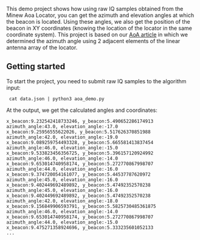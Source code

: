This demo project shows how using raw IQ samples obtained from the Minew Aoa Locator, you can get the azimuth and elevation angles at which the beacon is located. Using these angles, we also get the position of the beacon in XY coordinates (knowing the location of the locator in the same coordinate system). This project is based on our [AoA article](https://navigine.com/blog/using-angle-of-arrival-for-direction-finding-with-bluetooth/) in which we determined the azimuth angle using 2 adjacent elements of the linear antenna array of the locator.

## Getting started

To start the project, you need to submit raw IQ samples to the algorithm input:

```
 cat data.json | python3 aoa_demo.py 
```

At the output, we get the calculated angles and coordinates:

```
x_beacon:9.232542418733246, y_beacon:5.490652286174913
azimuth_angle:43.0, elevation_angle:-17.0
x_beacon:9.25956555622026, y_beacon:5.517626370851988
azimuth_angle:42.0, elevation_angle:-19.0
x_beacon:9.089259754493328, y_beacon:5.665581413837454
azimuth_angle:46.0, elevation_angle:-15.0
x_beacon:9.533823456356725, y_beacon:5.396157120924992
azimuth_angle:46.0, elevation_angle:-14.0
x_beacon:9.653014740958174, y_beacon:5.272770867998707
azimuth_angle:44.0, elevation_angle:-16.0
x_beacon:9.374720054161077, y_beacon:5.44537787620972
azimuth_angle:45.0, elevation_angle:-16.0
x_beacon:9.402449692489892, y_beacon:5.47492352570238
azimuth_angle:45.0, elevation_angle:-16.0
x_beacon:9.402449692489892, y_beacon:5.47492352570238
azimuth_angle:42.0, elevation_angle:-18.0
x_beacon:9.156849906593791, y_beacon:5.5825730485361875
azimuth_angle:46.0, elevation_angle:-14.0
x_beacon:9.653014740958174, y_beacon:5.272770867998707
azimuth_angle:44.0, elevation_angle:-15.0
x_beacon:9.475271358924696, y_beacon:5.333235601052133
...
```
